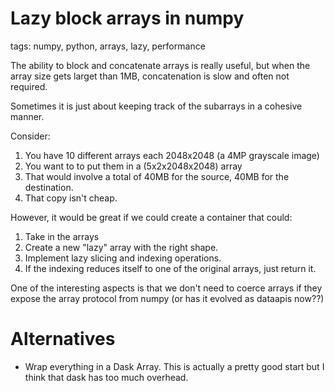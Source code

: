 # Lazy block arrays in numpy

tags: numpy, python, arrays, lazy, performance

The ability to block and concatenate arrays is really useful,
but when the array size gets larget than 1MB, concatenation
is slow and often not required.

Sometimes it is just about keeping track of the subarrays in a
cohesive manner.

Consider:

1. You have 10 different arrays each 2048x2048 (a 4MP grayscale image)
2. You want to to put them in a (5x2x2048x2048) array
3. That would involve a total of 40MB for the source, 40MB for the destination.
4. That copy isn't cheap.


However, it would be great if we could create a container that could:

1. Take in the arrays
2. Create a new "lazy" array with the right shape.
3. Implement lazy slicing and indexing operations.
4. If the indexing reduces itself to one of the original arrays, just return it.

One of the interesting aspects is that we don't need to coerce arrays if they
expose the array protocol from numpy (or has it evolved as dataapis now??)


# Alternatives

* Wrap everything in a Dask Array. This is actually a pretty good start but I
  think that dask has too much overhead.
